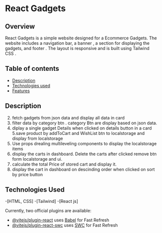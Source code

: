 # React Gadgets 

## Overview
React Gadgets  is a simple website designed for a Ecommerce Gadgets. The website includes a navigation bar, a banner ,  a section for displaying the gadgets, and footer . The layout is responsive and is built using Tailwind CSS .

## Table of contents
- [Description](#Description)
- [Technologies used](#Technologies-used)
- [Features](#Features)

## Description
2.  fetch gadgets from json data and display all data in card 
3. filter data by category btn . category Btn are display based on json data.
4. diplay a single gadget Details when clicked on details button in a card
5.save product by addToCart and WishList btn to localstorage and display from localstorage
6. Use  props drealing multileveling components to display the localstorage items
7. display the carts in dashboard. Delete the carts after clicked remove  btn form localstorage and ui.
8. calculate the total Price of stored cart and display it.
9. display the cart in dashboard on descinding order when clicked on sort by price button

## Technologies Used
-[HTML, CSS]
-[Tailwind]
-[React js]
  


Currently, two official plugins are available:

- [@vitejs/plugin-react](https://github.com/vitejs/vite-plugin-react/blob/main/packages/plugin-react/README.md) uses [Babel](https://babeljs.io/) for Fast Refresh
- [@vitejs/plugin-react-swc](https://github.com/vitejs/vite-plugin-react-swc) uses [SWC](https://swc.rs/) for Fast Refresh
